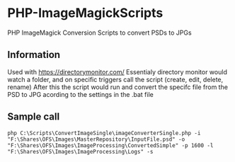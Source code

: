 # PHP-ImageMagickScripts
PHP ImageMagick Conversion Scripts to convert PSDs to JPGs

## Information
Used with https://directorymonitor.com/
Essentialy directory monitor would watch a folder, and on specific triggers call the script (create, edit, delete, rename)
After this the script would run and convert the specifc file from the PSD to JPG acording to the settings in the .bat file

## Sample call

```
php C:\Scripts\ConvertImageSingle\imageConverterSingle.php -i "F:\Shares\OFS\Images\MasterRepository\InputFile.psd" -o "F:\Shares\OFS\Images\ImageProcessing\ConvertedSimple" -p 1600 -l "F:\Shares\OFS\Images\ImageProcessing\Logs" -s
```